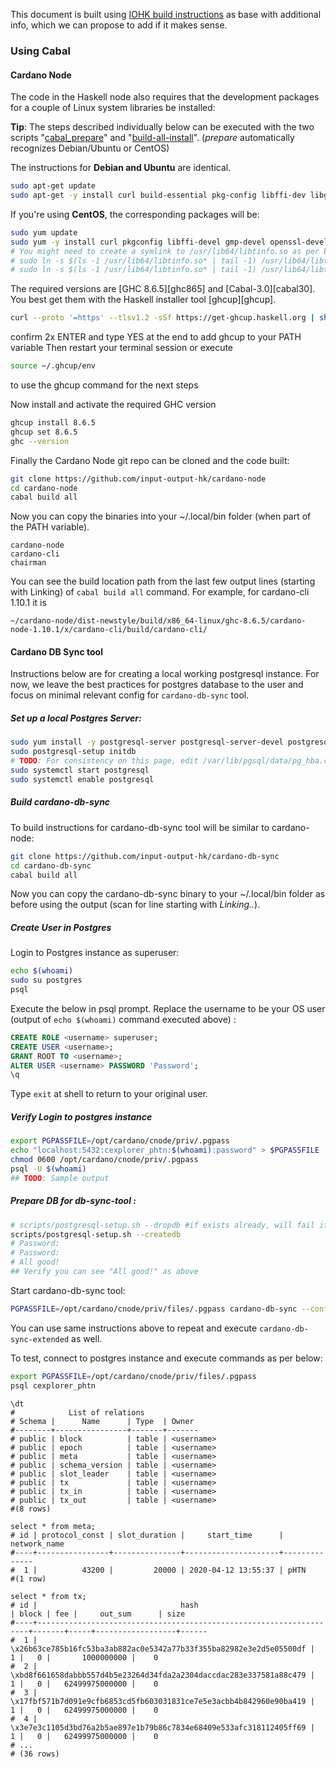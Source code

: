 This document is built using [IOHK build instructions](https://github.com/input-output-hk/cardano-node/blob/master/doc/building-running.md) as base with additional info, which we can propose to add if it makes sense.

### Using Cabal

#### Cardano Node

The code in the Haskell node also requires that the development packages for a couple of Linux system libraries be installed:

**Tip**: The steps described individually below can be executed with the two scripts "[cabal_prepare](https://github.com/cardano-community/guild-operators/blob/master/files/ptn0/scripts/cabal-prepare.sh)" and "[build-all-install](https://github.com/cardano-community/guild-operators/blob/master/files/ptn0/scripts/cabal-build-all-install.sh)". (_prepare_ automatically recognizes Debian/Ubuntu or CentOS)

The instructions for **Debian and Ubuntu** are identical.
``` bash
sudo apt-get update
sudo apt-get -y install curl build-essential pkg-config libffi-dev libgmp-dev libssl-dev libtinfo-dev libsystemd-dev zlib1g-dev tmux
```

If you're using **CentOS**, the corresponding packages will be:
``` bash
sudo yum update
sudo yum -y install curl pkgconfig libffi-devel gmp-devel openssl-devel ncurses-libs systemd-devel zlib-devel tmux
# You might need to create a symlink to /usr/lib64/libtinfo.so as per below if one does not already exist
# sudo ln -s $(ls -1 /usr/lib64/libtinfo.so* | tail -1) /usr/lib64/libtinfo.so
# sudo ln -s $(ls -1 /usr/lib64/libtinfo.so* | tail -1) /usr/lib64/libtinfo.so.5
```

The required versions are [GHC 8.6.5][ghc865] and [Cabal-3.0][cabal30].
You best get them with the Haskell installer tool [ghcup][ghcup].
``` bash
curl --proto '=https' --tlsv1.2 -sSf https://get-ghcup.haskell.org | sh
```
confirm 2x ENTER and type YES at the end to add ghcup to your PATH variable
Then restart your terminal session or execute 
``` bash
source ~/.ghcup/env
``` 
to use the ghcup command for the next steps

Now install and activate the required GHC version
``` bash
ghcup install 8.6.5
ghcup set 8.6.5
ghc --version
```

Finally the Cardano Node git repo can be cloned and the code built:
``` bash
git clone https://github.com/input-output-hk/cardano-node
cd cardano-node
cabal build all
```

Now you can copy the binaries into your ~/.local/bin folder (when part of the PATH variable).

```
cardano-node
cardano-cli
chairman
```

You can see the build location path from the last few output lines (starting with Linking) of `cabal build all` command.
For example, for cardano-cli 1.10.1 it is 
```
~/cardano-node/dist-newstyle/build/x86_64-linux/ghc-8.6.5/cardano-node-1.10.1/x/cardano-cli/build/cardano-cli/
```
#### Cardano DB Sync tool

Instructions below are for creating a local working postgresql instance. For now, we leave the best practices for postgres database to the user and focus on minimal relevant config for `cardano-db-sync` tool.

##### Set up a local Postgres Server:
``` bash
sudo yum install -y postgresql-server postgresql-server-devel postgresql-contrib postgresql-devel
sudo postgresql-setup initdb
# TODO: For consistency on this page, edit /var/lib/pgsql/data/pg_hba.conf to replace ident with md5 for localhost and 127.0.0.1 (except lines with replication)
sudo systemctl start postgresql
sudo systemctl enable postgresql
```
##### Build cardano-db-sync
To build instructions for cardano-db-sync tool will be similar to cardano-node:
``` bash
git clone https://github.com/input-output-hk/cardano-db-sync
cd cardano-db-sync
cabal build all
```
Now you can copy the cardano-db-sync binary to your ~/.local/bin folder as before using the output (scan for line starting with *Linking..*).

##### Create User in Postgres
Login to Postgres instance as superuser:
``` bash
echo $(whoami)
sudo su postgres
psql
```
Execute the below in psql prompt. Replace the username to be your OS user (output of `echo $(whoami)` command executed above) :
``` sql
CREATE ROLE <username> superuser;
CREATE USER <username>;
GRANT ROOT TO <username>;
ALTER USER <username> PASSWORD 'Password';
\q
```
Type `exit` at shell to return to your original user.

##### Verify Login to postgres instance
``` bash
export PGPASSFILE=/opt/cardano/cnode/priv/.pgpass
echo "localhost:5432:cexplorer_phtn:$(whoami):password" > $PGPASSFILE
chmod 0600 /opt/cardano/cnode/priv/.pgpass
psql -U $(whoami)
## TODO: Sample output
```

##### Prepare DB for db-sync-tool :
``` bash
# scripts/postgresql-setup.sh --dropdb #if exists already, will fail if it doesnt - thats OK
scripts/postgresql-setup.sh --createdb
# Password:
# Password:
# All good!
## Verify you can see "All good!" as above
```

Start cardano-db-sync tool:
``` bash
PGPASSFILE=/opt/cardano/cnode/priv/files/.pgpass cardano-db-sync --config /opt/cardano/cnode/files/ptn0.yaml --genesis-file /opt/cardano/cnode/files/genesis.json --socket-path /opt/cardano/cnode/sockets/pbft_node.socket --schema-dir schema/
```

You can use same instructions above to repeat and execute `cardano-db-sync-extended` as well.

To test, connect to postgres instance and execute commands as per below:
``` bash
export PGPASSFILE=/opt/cardano/cnode/priv/files/.pgpass
psql cexplorer_phtn
```
```postgres
\dt
#            List of relations
# Schema |      Name      | Type  | Owner 
#--------+----------------+-------+-------
# public | block          | table | <username>
# public | epoch          | table | <username>
# public | meta           | table | <username>
# public | schema_version | table | <username>
# public | slot_leader    | table | <username>
# public | tx             | table | <username>
# public | tx_in          | table | <username>
# public | tx_out         | table | <username>
#(8 rows)

select * from meta;
# id | protocol_const | slot_duration |     start_time      | network_name 
#----+----------------+---------------+---------------------+--------------
#  1 |          43200 |         20000 | 2020-04-12 13:55:37 | pHTN
#(1 row)

select * from tx;
# id |                                hash                                | block | fee |     out_sum      | size 
#----+--------------------------------------------------------------------+-------+-----+------------------+------
#  1 | \x26b63ce785b16fc53ba3ab882ac0e5342a77b33f355ba82982e3e2d5e05500df |     1 |   0 |       1000000000 |    0
#  2 | \xbd8f661658dabbb557d4b5e23264d34fda2a2304daccdac283e337581a88c479 |     1 |   0 |   62499975000000 |    0
#  3 | \x17fbf571b7d091e9cfb6853cd5fb603031831ce7e5e3acbb4b842960e90ba419 |     1 |   0 |   62499975000000 |    0
#  4 | \x3e7e3c1105d3bd76a2b5ae897e1b79b86c7834e68409e533afc318112405ff69 |     1 |   0 |   62499975000000 |    0
# ...
# (36 rows)
```